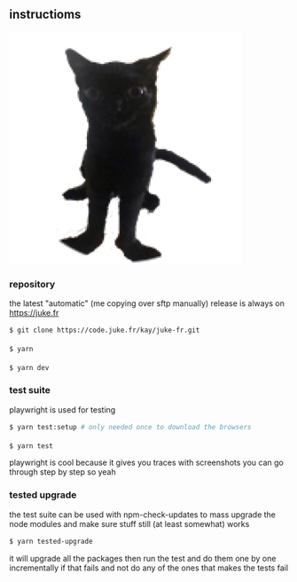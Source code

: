 ## instructioms

![jinx the cat my beolved](components/assets/jinx.png)

### repository

the latest "automatic" (me copying over sftp manually) release is always on https://juke.fr

```bash
$ git clone https://code.juke.fr/kay/juke-fr.git

$ yarn

$ yarn dev
```

### test suite

playwright is used for testing

```bash
$ yarn test:setup # only needed once to download the browsers

$ yarn test
```

playwright is cool because it gives you traces with screenshots you can go through step by step so yeah

### tested upgrade

the test suite can be used with npm-check-updates to mass upgrade the node modules and make sure stuff still (at least somewhat) works

```bash
$ yarn tested-upgrade
```

it will upgrade all the packages then run the test and do them one by one incrementally if that fails and not do any of the ones that makes the tests fail